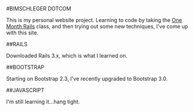 #BIMSCHLEGER DOTCOM

This is my personal website project. Learning to code by taking the [One Month Rails](http://onemonthrails.com) class, and then trying out some new techniques, I've come up with this site.

##RAILS

Downloaded Rails 3.x, which is what I learned on.

##BOOTSTRAP

Starting on Bootstrap 2.3, I've recently upgraded to Bootstrap 3.0.

##JAVASCRIPT

I'm still learning it...hang tight.